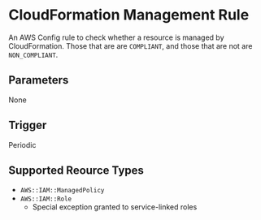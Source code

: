 # CloudFormation Management Rule

An AWS Config rule to check whether a resource is managed by CloudFormation. Those that are are `COMPLIANT`, and those that are not are `NON_COMPLIANT`.

## Parameters

None

## Trigger

Periodic

## Supported Reource Types

* `AWS::IAM::ManagedPolicy`
* `AWS::IAM::Role`
  * Special exception granted to service-linked roles
